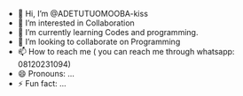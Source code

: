 - 👋 Hi, I’m @ADETUTUOMOOBA-kiss
- 👀 I’m interested in Collaboration 
- 🌱 I’m currently learning Codes and programming.
- 💞️ I’m looking to collaborate on Programming
- 📫 How to reach me ( you can reach me through whatsapp: 08120231094)
- 😄 Pronouns: ...
- ⚡ Fun fact: ...

<!---
ADETUTUOMOOBA-kiss/ADETUTUOMOOBA-kiss is a ✨ special ✨ repository because its `README.md` (this file) appears on your GitHub profile.
You can click the Preview link to take a look at your changes.
--->
